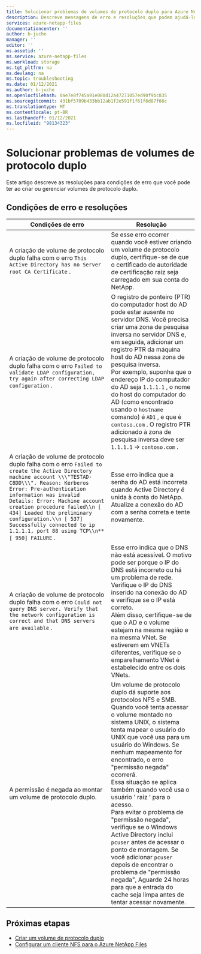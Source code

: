 ```yaml
---
title: Solucionar problemas de volumes de protocolo duplo para Azure NetApp Files | Microsoft Docs
description: Descreve mensagens de erro e resoluções que podem ajudá-lo a solucionar problemas de protocolo duplo para Azure NetApp Files.
services: azure-netapp-files
documentationcenter: ''
author: b-juche
manager: ''
editor: ''
ms.assetid: ''
ms.service: azure-netapp-files
ms.workload: storage
ms.tgt_pltfrm: na
ms.devlang: na
ms.topic: troubleshooting
ms.date: 01/12/2021
ms.author: b-juche
ms.openlocfilehash: 0ae7e8f745a91e080d12a47271057ed90f9bc835
ms.sourcegitcommit: 431bf5709b433bb12ab1f2e591f1f61f6d87f66c
ms.translationtype: MT
ms.contentlocale: pt-BR
ms.lasthandoff: 01/12/2021
ms.locfileid: "98134323"
---
```

# <a name="troubleshoot-dual-protocol-volumes"></a>Solucionar problemas de volumes de protocolo duplo

Este artigo descreve as resoluções para condições de erro que você pode ter ao criar ou gerenciar volumes de protocolo duplo.

## <a name="error-conditions-and-resolutions"></a>Condições de erro e resoluções

|     Condições de erro    |     Resolução    |
|-|-|
| A criação de volume de protocolo duplo falha com o erro `This Active Directory has no Server root CA Certificate` .    |     Se esse erro ocorrer quando você estiver criando um volume de protocolo duplo, certifique-se de que o certificado de autoridade de certificação raiz seja carregado em sua conta do NetApp.    |
| A criação de volume de protocolo duplo falha com o erro `Failed to validate LDAP configuration, try again after correcting LDAP configuration` .    |  O registro de ponteiro (PTR) do computador host do AD pode estar ausente no servidor DNS. Você precisa criar uma zona de pesquisa inversa no servidor DNS e, em seguida, adicionar um registro PTR da máquina host do AD nessa zona de pesquisa inversa. <br> Por exemplo, suponha que o endereço IP do computador do AD seja `1.1.1.1` , o nome do host do computador do AD (como encontrado usando o `hostname` comando) é `AD1` , e que é `contoso.com` .  O registro PTR adicionado à zona de pesquisa inversa deve ser `1.1.1.1`  ->  `contoso.com` .   |
| A criação de volume de protocolo duplo falha com o erro `Failed to create the Active Directory machine account \\\"TESTAD-C8DD\\\". Reason: Kerberos Error: Pre-authentication information was invalid Details: Error: Machine account creation procedure failed\\n [ 434] Loaded the preliminary configuration.\\n [ 537] Successfully connected to ip 1.1.1.1, port 88 using TCP\\n**[ 950] FAILURE` . |  Esse erro indica que a senha do AD está incorreta quando Active Directory é unida à conta do NetApp. Atualize a conexão do AD com a senha correta e tente novamente. |
| A criação de volume de protocolo duplo falha com o erro `Could not query DNS server. Verify that the network configuration is correct and that DNS servers are available` . |   Esse erro indica que o DNS não está acessível. O motivo pode ser porque o IP do DNS está incorreto ou há um problema de rede. Verifique o IP do DNS inserido na conexão do AD e verifique se o IP está correto. <br> Além disso, certifique-se de que o AD e o volume estejam na mesma região e na mesma VNet. Se estiverem em VNETs diferentes, verifique se o emparelhamento VNet é estabelecido entre os dois VNets.|
| A permissão é negada ao montar um volume de protocolo duplo. | Um volume de protocolo duplo dá suporte aos protocolos NFS e SMB.  Quando você tenta acessar o volume montado no sistema UNIX, o sistema tenta mapear o usuário do UNIX que você usa para um usuário do Windows. Se nenhum mapeamento for encontrado, o erro "permissão negada" ocorrerá. <br> Essa situação se aplica também quando você usa o usuário ' raiz ' para o acesso. <br> Para evitar o problema de "permissão negada", verifique se o Windows Active Directory inclui `pcuser` antes de acessar o ponto de montagem. Se você adicionar `pcuser` depois de encontrar o problema de "permissão negada", Aguarde 24 horas para que a entrada do cache seja limpa antes de tentar acessar novamente. |

## <a name="next-steps"></a>Próximas etapas  

* [Criar um volume de protocolo duplo](create-volumes-dual-protocol.md)
* [Configurar um cliente NFS para o Azure NetApp Files](configure-nfs-clients.md)
